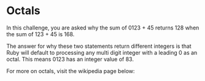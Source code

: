 # Octals

In this challenge, you are asked why the sum of 0123 + 45 returns 128 when the sum of 123 + 45 is 168.

The answer for why these two statements return different integers is that Ruby will default to processing any multi digit integer with a leading 0 as an octal. This means 0123 has an integer value of 83.

For more on octals, visit the wikipedia page below:
[](https://en.wikipedia.org/wiki/Octal) 